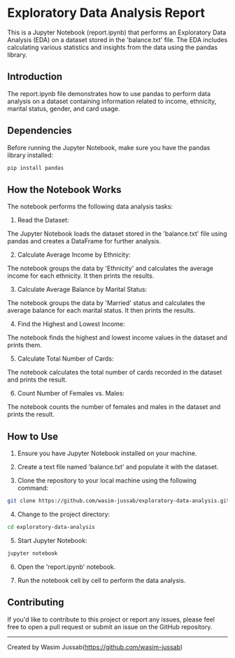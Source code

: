 # Exploratory Data Analysis Report

This is a Jupyter Notebook (report.ipynb) that performs an Exploratory Data Analysis (EDA) on a dataset stored in the 'balance.txt' file. The EDA includes calculating various statistics and insights from the data using the pandas library.

## Introduction

The report.ipynb file demonstrates how to use pandas to perform data analysis on a dataset containing information related to income, ethnicity, marital status, gender, and card usage.

## Dependencies

Before running the Jupyter Notebook, make sure you have the pandas library installed:

```bash
pip install pandas
```

## How the Notebook Works

The notebook performs the following data analysis tasks:

1. Read the Dataset:

The Jupyter Notebook loads the dataset stored in the 'balance.txt' file using pandas and creates a DataFrame for further analysis.

2. Calculate Average Income by Ethnicity:

The notebook groups the data by 'Ethnicity' and calculates the average income for each ethnicity. It then prints the results.

3. Calculate Average Balance by Marital Status:

The notebook groups the data by 'Married' status and calculates the average balance for each marital status. It then prints the results.

4. Find the Highest and Lowest Income:

The notebook finds the highest and lowest income values in the dataset and prints them.

5. Calculate Total Number of Cards:

The notebook calculates the total number of cards recorded in the dataset and prints the result.

6. Count Number of Females vs. Males:

The notebook counts the number of females and males in the dataset and prints the result.

## How to Use

1. Ensure you have Jupyter Notebook installed on your machine.

2. Create a text file named 'balance.txt' and populate it with the dataset.

3. Clone the repository to your local machine using the following command:

```bash
git clone https://github.com/wasim-jussab/exploratory-data-analysis.git
```

4. Change to the project directory:

```bash
cd exploratory-data-analysis
```

5. Start Jupyter Notebook:

```bash
jupyter notebook
```

6. Open the 'report.ipynb' notebook.

7. Run the notebook cell by cell to perform the data analysis.

## Contributing

If you'd like to contribute to this project or report any issues, please feel free to open a pull request or submit an issue on the GitHub repository.

---
Created by Wasim Jussab(https://github.com/wasim-jussab)
```

